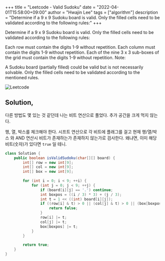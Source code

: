 +++
title = "Leetcode - Valid Sudoku"
date = "2022-04-01T15:58:00+09:00"
author = "Hwajin Lee"
tags = ["algorithm"]
description = "Determine if a 9 x 9 Sudoku board is valid. Only the filled cells need to be validated according to the following rules:"
+++

Determine if a 9 x 9 Sudoku board is valid. Only the filled cells need to be validated according to the following rules:

Each row must contain the digits 1-9 without repetition.
Each column must contain the digits 1-9 without repetition.
Each of the nine 3 x 3 sub-boxes of the grid must contain the digits 1-9 without repetition.
Note:

A Sudoku board (partially filled) could be valid but is not necessarily solvable.
Only the filled cells need to be validated according to the mentioned rules.

![Leetcode](https://user-images.githubusercontent.com/8151366/161214870-77d62353-e26a-4dab-b2f2-2eb8cebe97f4.png)

## Solution,

다른 방법도 몇 있는 것 같던데 나는 비트 연산으로 풀었다. 추가 공간을 크게 먹지 않는다.

행, 열, 박스를 체크해야 한다. 시프트 연산으로 각 비트에 플래그를 걸고 현재 행/열/박스 와 AND 연산시 비트가 존재하는가 존재하지 않는가로 검사한다. 왜냐면, 이미 해당 비트(숫자)가 있다면 `true` 일 테니.

```java
class Solution {
    public boolean isValidSudoku(char[][] board) {
        int[] row = new int[9];
        int[] col = new int[9];
        int[] box = new int[9];
        
        for (int i = 0; i < 9; ++i) {
            for (int j = 0; j < 9; ++j) {
                if (board[i][j] == '.') continue;
                int boxpos = ((i / 3) * 3) + (j / 3);
                int t = 1 << ((int) board[i][j]);
                if ((row[i] & t) > 0 || (col[j] & t) > 0 || (box[boxpos] & t) > 0) {
                    return false;
                }
                row[i] |= t;
                col[j] |= t;
                box[boxpos] |= t;
            }
        }
        
        return true;
    }
}
```